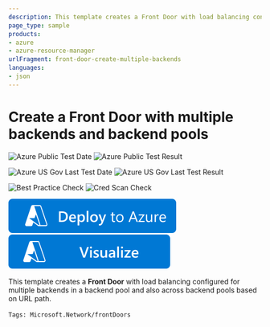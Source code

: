```yaml
---
description: This template creates a Front Door with load balancing configured for multiple backends in a backend pool and also across backend pools based on URL path.
page_type: sample
products:
- azure
- azure-resource-manager
urlFragment: front-door-create-multiple-backends
languages:
- json
---
```

# Create a Front Door with multiple backends and backend pools

![Azure Public Test Date](https://azurequickstartsservice.blob.core.windows.net/badges/quickstarts/microsoft.network/front-door-create-multiple-backends/PublicLastTestDate.svg)
![Azure Public Test Result](https://azurequickstartsservice.blob.core.windows.net/badges/quickstarts/microsoft.network/front-door-create-multiple-backends/PublicDeployment.svg)

![Azure US Gov Last Test Date](https://azurequickstartsservice.blob.core.windows.net/badges/quickstarts/microsoft.network/front-door-create-multiple-backends/FairfaxLastTestDate.svg)
![Azure US Gov Last Test Result](https://azurequickstartsservice.blob.core.windows.net/badges/quickstarts/microsoft.network/front-door-create-multiple-backends/FairfaxDeployment.svg)

![Best Practice Check](https://azurequickstartsservice.blob.core.windows.net/badges/quickstarts/microsoft.network/front-door-create-multiple-backends/BestPracticeResult.svg)
![Cred Scan Check](https://azurequickstartsservice.blob.core.windows.net/badges/quickstarts/microsoft.network/front-door-create-multiple-backends/CredScanResult.svg)

[![Deploy To Azure](https://raw.githubusercontent.com/Azure/azure-quickstart-templates/master/1-CONTRIBUTION-GUIDE/images/deploytoazure.svg?sanitize=true)](https://portal.azure.com/#create/Microsoft.Template/uri/https%3A%2F%2Fraw.githubusercontent.com%2FAzure%2Fazure-quickstart-templates%2Fmaster%2Fquickstarts%2Fmicrosoft.network%2Ffront-door-create-multiple-backends%2Fazuredeploy.json)  [![Visualize](https://raw.githubusercontent.com/Azure/azure-quickstart-templates/master/1-CONTRIBUTION-GUIDE/images/visualizebutton.svg?sanitize=true)](http://armviz.io/#/?load=https%3A%2F%2Fraw.githubusercontent.com%2FAzure%2Fazure-quickstart-templates%2Fmaster%2Fquickstarts%2Fmicrosoft.network%2Ffront-door-create-multiple-backends%2Fazuredeploy.json)

This template creates a **Front Door** with load balancing configured for multiple backends in a backend pool and also across backend pools based on URL path.

`Tags: Microsoft.Network/frontDoors`
